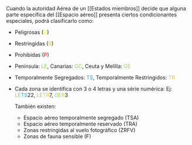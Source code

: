 Cuando la autoridad Aérea de un [[Estados miembros]] decide que alguna parte específica del [[Espacio aéreo]] presenta ciertos condicionantes especiales, podrá clasificarlo como:
 - Peligrosas (<span style="color:rgb(255, 255, 0)">D</span>)
 - Restringidas (<span style="color:rgb(255, 192, 0)">R</span>)
 - Prohibidas (<span style="color:rgb(255, 0, 0)">P</span>)

- Peninsula: <span style="color:rgb(146, 208, 80)">LE</span>, Canarias: <span style="color:rgb(146, 208, 80)">GC</span>, Ceuta y Melilla: <span style="color:rgb(146, 208, 80)">GE</span>
- Temporalmente Segregados: <span style="color:rgb(0, 176, 240)">TS</span>, Temporalmente Restringidos: <span style="color:rgb(255, 192, 0)">TR</span>
- Cada zona se identifica con 3 o 4 letras y una série numérica:
  Ej: <span style="color:rgb(146, 208, 80)">LE</span><span style="color:rgb(0, 176, 240)">TS</span>22, <span style="color:rgb(146, 208, 80)">LE</span><span style="color:rgb(255, 192, 0)">TR</span>7, <span style="color:rgb(146, 208, 80)">GE</span><span style="color:rgb(255, 192, 0)">R</span>3

	También existen:
	- Espacio aéreo temporalmente segregado (TSA)
	- Espacio aéreo temporalmente reservado (TRA)
	- Zonas restringidas al vuelo fotográfico (ZRFV)
	- Zonas de fauna sensible (F)
	